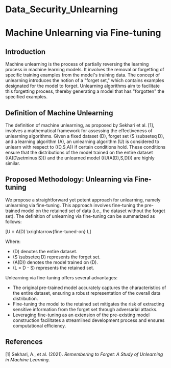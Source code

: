 # Data_Security_Unlearning
# Machine Unlearning via Fine-tuning

## Introduction

Machine unlearning is the process of partially reversing the learning process in machine learning models. It involves the removal or forgetting of specific training examples from the model's training data. The concept of unlearning introduces the notion of a "forget set," which contains examples designated for the model to forget. Unlearning algorithms aim to facilitate this forgetting process, thereby generating a model that has "forgotten" the specified examples.

## Definition of Machine Unlearning

The definition of machine unlearning, as proposed by Sekhari et al. [1], involves a mathematical framework for assessing the effectiveness of unlearning algorithms. Given a fixed dataset \(D\), forget set \(S \subseteq D\), and a learning algorithm \(A\), an unlearning algorithm \(U\) is considered to unlearn with respect to \((D,S,A)\) if certain conditions hold. These conditions ensure that the distributions of the model trained on the entire dataset (\(A(D\setminus S)\)) and the unlearned model (\(U(A(D),S,D)\)) are highly similar.

## Proposed Methodology: Unlearning via Fine-tuning

We propose a straightforward yet potent approach for unlearning, namely unlearning via fine-tuning. This approach involves fine-tuning the pre-trained model on the retained set of data (i.e., the dataset without the forget set). The definition of unlearning via fine-tuning can be summarized as follows:

\[U = A(D) \xrightarrow{fine-tuned-on} L\]

Where:
- \(D\) denotes the entire dataset.
- \(S \subseteq D\) represents the forget set.
- \(A(D)\) denotes the model trained on \(D\).
- \(L = D - S\) represents the retained set.

Unlearning via fine-tuning offers several advantages:
- The original pre-trained model accurately captures the characteristics of the entire dataset, ensuring a robust representation of the overall data distribution.
- Fine-tuning the model to the retained set mitigates the risk of extracting sensitive information from the forget set through adversarial attacks.
- Leveraging fine-tuning as an extension of the pre-existing model construction facilitates a streamlined development process and ensures computational efficiency.

## References
[1] Sekhari, A., et al. (2021). *Remembering to Forget: A Study of Unlearning in Machine Learning.*
